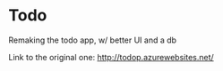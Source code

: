 # Todo
Remaking the todo app, w/ better UI and a db

Link to the original one: http://todop.azurewebsites.net/
